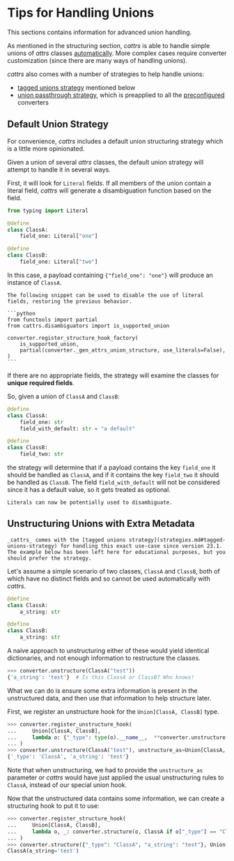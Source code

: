 # Tips for Handling Unions

This sections contains information for advanced union handling.

As mentioned in the structuring section, _cattrs_ is able to handle simple unions of _attrs_ classes [automatically](#default-union-strategy).
More complex cases require converter customization (since there are many ways of handling unions).

_cattrs_ also comes with a number of strategies to help handle unions:

- [tagged unions strategy](strategies.md#tagged-unions-strategy) mentioned below
- [union passthrough strategy](strategies.md#union-passthrough), which is preapplied to all the [preconfigured](preconf.md) converters

## Default Union Strategy

For convenience, _cattrs_ includes a default union structuring strategy which is a little more opinionated.

Given a union of several _attrs_ classes, the default union strategy will attempt to handle it in several ways.

First, it will look for `Literal` fields.
If all members of the union contain a literal field, _cattrs_ will generate a disambiguation function based on the field.

```python
from typing import Literal

@define
class ClassA:
    field_one: Literal["one"]

@define
class ClassB:
    field_one: Literal["two"]
```

In this case, a payload containing `{"field_one": "one"}` will produce an instance of `ClassA`.

````{note}
The following snippet can be used to disable the use of literal fields, restoring the previous behavior.

```python
from functools import partial
from cattrs.disambiguators import is_supported_union

converter.register_structure_hook_factory(
    is_supported_union,
    partial(converter._gen_attrs_union_structure, use_literals=False),
)
```

````

If there are no appropriate fields, the strategy will examine the classes for **unique required fields**.

So, given a union of `ClassA` and `ClassB`:

```python
@define
class ClassA:
    field_one: str
    field_with_default: str = "a default"

@define
class ClassB:
    field_two: str
```

the strategy will determine that if a payload contains the key `field_one` it should be handled as `ClassA`, and if it contains the key `field_two` it should be handled as `ClassB`.
The field `field_with_default` will not be considered since it has a default value, so it gets treated as optional.

```{versionchanged} 23.2.0
Literals can now be potentially used to disambiguate.
```

## Unstructuring Unions with Extra Metadata

```{note}
_cattrs_ comes with the [tagged unions strategy](strategies.md#tagged-unions-strategy) for handling this exact use-case since version 23.1.
The example below has been left here for educational purposes, but you should prefer the strategy.
```

Let's assume a simple scenario of two classes, `ClassA` and `ClassB`, both
of which have no distinct fields and so cannot be used automatically with
_cattrs_.

```python
@define
class ClassA:
    a_string: str

@define
class ClassB:
    a_string: str
```

A naive approach to unstructuring either of these would yield identical
dictionaries, and not enough information to restructure the classes.

```python
>>> converter.unstructure(ClassA("test"))
{'a_string': 'test'}  # Is this ClassA or ClassB? Who knows!
```

What we can do is ensure some extra information is present in the
unstructured data, and then use that information to help structure later.

First, we register an unstructure hook for the `Union[ClassA, ClassB]` type.

```python
>>> converter.register_unstructure_hook(
...     Union[ClassA, ClassB],
...     lambda o: {"_type": type(o).__name__,  **converter.unstructure(o)}
... )
>>> converter.unstructure(ClassA("test"), unstructure_as=Union[ClassA, ClassB])
{'_type': 'ClassA', 'a_string': 'test'}
```

Note that when unstructuring, we had to provide the `unstructure_as` parameter
or _cattrs_ would have just applied the usual unstructuring rules to `ClassA`,
instead of our special union hook.

Now that the unstructured data contains some information, we can create a
structuring hook to put it to use:

```python
>>> converter.register_structure_hook(
...     Union[ClassA, ClassB],
...     lambda o, _: converter.structure(o, ClassA if o["_type"] == "ClassA" else ClassB)
... )
>>> converter.structure({"_type": "ClassA", "a_string": "test"}, Union[ClassA, ClassB])
ClassA(a_string='test')
```
